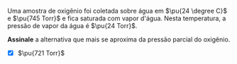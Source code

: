 Uma amostra de oxigênio foi coletada sobre água em $\pu{24 \degree C}$ e $\pu{745 Torr}$ e fica saturada com vapor d'água. Nesta temperatura, a pressão de vapor da água é $\pu{24 Torr}$.

**Assinale** a alternativa que mais se aproxima da pressão parcial do oxigênio.

- [x] $\pu{721 Torr}$

